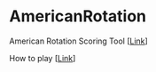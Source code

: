 # AmericanRotation

American Rotation Scoring Tool [[Link](https://slyfox3.github.io/AmericanRotation)]

How to play [[Link](https://billiards.colostate.edu/faq/game/american-rotation/)]
